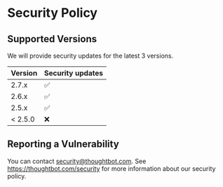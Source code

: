 # Security Policy

## Supported Versions

We will provide security updates for the latest 3 versions.

| Version | Security updates |
| - | - |
| 2.7.x   | ✅ |
| 2.6.x   | ✅ |
| 2.5.x   | ✅ |
| < 2.5.0 | :x: |

## Reporting a Vulnerability

You can contact <security@thoughtbot.com>. See <https://thoughtbot.com/security> for more information about our security policy.
